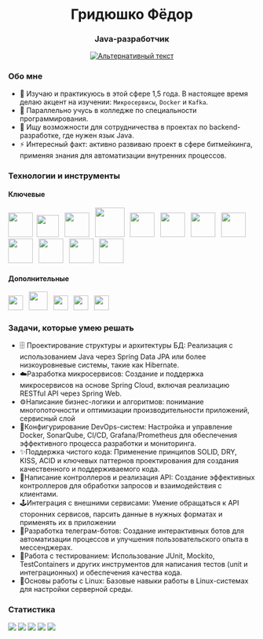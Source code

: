 <div id="header" align="center">
  <h1>Гридюшко Фёдор</h1>
  <h3>Java-разработчик</h2>
  <a href="https://t.me/DJ_FRX">
    <img src="https://img.shields.io/badge/Telegram-blue?style=for-the-badge&logo=Telegram&logoColor=white" alt="Альтернативный текст">
</a>
</div>

### Обо мне
- 🌱 Изучаю и практикуюсь в этой сфере 1,5 года.
  В настоящее время делаю акцент на изучении: `Микросервисы`, `Docker` и `Kafka`.
- 📕 Параллельно учусь в колледже по специальности программирования.
- 👯 Ищу возможности для сотрудничества в проектах по backend-разработке, где нужен язык Java.
- ⚡ Интересный факт: активно развиваю проект в сфере битмейкинга, применяя знания для автоматизации внутренних процессов.
### Технологии и инструменты
#### Ключевые
<img src="https://cdn.jsdelivr.net/gh/devicons/devicon@latest/icons/java/java-original.svg" width="50px" height="50px"/>&nbsp;
<img src="https://cdn.jsdelivr.net/gh/devicons/devicon@latest/icons/spring/spring-original.svg" width="45px" height="45px" /> &nbsp;
<img src="https://cdn.jsdelivr.net/gh/devicons/devicon@latest/icons/junit/junit-plain.svg" width="50px" height="50px" /> &nbsp;
<img src="https://cdn.jsdelivr.net/gh/devicons/devicon@latest/icons/docker/docker-plain.svg" width="60px" height="60px" /> &nbsp;
<img src="https://cdn.jsdelivr.net/gh/devicons/devicon@latest/icons/postgresql/postgresql-original.svg" width="50px" height="50px" /> &nbsp;
<img src="https://cdn.jsdelivr.net/gh/devicons/devicon@latest/icons/mysql/mysql-original.svg" width="50px" height="50px"/> &nbsp;
<img src="https://cdn.jsdelivr.net/gh/devicons/devicon@latest/icons/redis/redis-original.svg" width="50px" height="50px" /> &nbsp;
<img src="https://cdn.jsdelivr.net/gh/devicons/devicon@latest/icons/liquibase/liquibase-original.svg"  width="50px" height="50px"/>&nbsp;
<img src="https://cdn.jsdelivr.net/gh/devicons/devicon@latest/icons/sonarqube/sonarqube-original.svg"  width="50px" height="50px" />  &nbsp;
<img src="https://cdn.jsdelivr.net/gh/devicons/devicon@latest/icons/prometheus/prometheus-original.svg" gap="5px" width="50px" height="50px"/> &nbsp;
<img src="https://cdn.jsdelivr.net/gh/devicons/devicon@latest/icons/grafana/grafana-original.svg" width="50px" height="50px"/> &nbsp;
<img src="https://cdn.jsdelivr.net/gh/devicons/devicon@latest/icons/apachekafka/apachekafka-original.svg" width="50px" height="50px" />&nbsp;

#### Дополнительные
<img src="https://cdn.jsdelivr.net/gh/devicons/devicon@latest/icons/html5/html5-original.svg" width="30px" height="30px"/> &nbsp;
<img src="https://cdn.jsdelivr.net/gh/devicons/devicon@latest/icons/css3/css3-original-wordmark.svg" width="38px" height="38px"/> &nbsp;
<img src="https://cdn.jsdelivr.net/gh/devicons/devicon@latest/icons/javascript/javascript-original.svg" width="30px" height="30px"/> &nbsp;
<img src="https://cdn.jsdelivr.net/gh/devicons/devicon@latest/icons/git/git-original.svg" width="30px" height="30px"/> &nbsp;
<img src="https://cdn.jsdelivr.net/gh/devicons/devicon@latest/icons/linux/linux-original.svg"  width="30px" height="30px" />  &nbsp;
### Задачи, которые умею решать
- 🗄️ Проектирование структуры и архитектуры БД: Реализация с использованием Java через Spring Data JPA или более низкоуровневые системы, такие как Hibernate. 
- ☁️Разработка микросервисов: Создание и поддержка микросервисов на основе Spring Cloud, включая реализацию RESTful API через Spring Web. 
- ⚙️Написание бизнес-логики и алгоритмов: понимание многопоточности и оптимизации производительности приложений, сервисный слой 
- 🚀Конфигурирование DevOps-систем: Настройка и управление Docker, SonarQube, CI/CD, Grafana/Prometheus для обеспечения эффективного процесса разработки и мониторинга. 
- ✨Поддержка чистого кода: Применение принципов SOLID, DRY, KISS, ACID и ключевых паттернов проектирования для создания качественного и поддерживаемого кода. 
- 📡Написание контроллеров и реализация API: Создание эффективных контроллеров для обработки запросов и взаимодействия с клиентами.
- 🕹Интеграция с внешними сервисами: Умение обращаться к API сторонних сервисов, парсить данные в нужных форматах и применять их в приложении
- 🤖Разработка телеграм-ботов: Создание интерактивных ботов для автоматизации процессов и улучшения пользовательского опыта в мессенджерах. 
- 🧪Работа с тестированием: Использование JUnit, Mockito, TestContainers и других инструментов для написания тестов (unit и интеграционных) и обеспечения качества кода. 
- 🐧Основы работы с Linux: Базовые навыки работы в Linux-системах для настройки серверной среды. 
### Статистика
  ![](http://github-profile-summary-cards.vercel.app/api/cards/profile-details?username=GridyushkoF&theme=github_dark)
  ![](http://github-profile-summary-cards.vercel.app/api/cards/repos-per-language?username=GridyushkoF&theme=github_dark)
  ![](http://github-profile-summary-cards.vercel.app/api/cards/most-commit-language?username=GridyushkoF&theme=github_dark)
  ![](http://github-profile-summary-cards.vercel.app/api/cards/stats?username=GridyushkoF&theme=github_dark)
  ![](http://github-profile-summary-cards.vercel.app/api/cards/productive-time?username=GridyushkoF&theme=github_dark&utcOffset=8)
